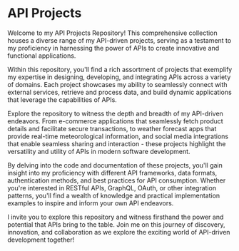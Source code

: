 # API Projects
Welcome to my API Projects Repository! This comprehensive collection houses a diverse range of my API-driven projects, serving as a testament to my proficiency in harnessing the power of APIs to create innovative and functional applications.

Within this repository, you'll find a rich assortment of projects that exemplify my expertise in designing, developing, and integrating APIs across a variety of domains. Each project showcases my ability to seamlessly connect with external services, retrieve and process data, and build dynamic applications that leverage the capabilities of APIs.

Explore the repository to witness the depth and breadth of my API-driven endeavors. From e-commerce applications that seamlessly fetch product details and facilitate secure transactions, to weather forecast apps that provide real-time meteorological information, and social media integrations that enable seamless sharing and interaction - these projects highlight the versatility and utility of APIs in modern software development.

By delving into the code and documentation of these projects, you'll gain insight into my proficiency with different API frameworks, data formats, authentication methods, and best practices for API consumption. Whether you're interested in RESTful APIs, GraphQL, OAuth, or other integration patterns, you'll find a wealth of knowledge and practical implementation examples to inspire and inform your own API endeavors.

I invite you to explore this repository and witness firsthand the power and potential that APIs bring to the table. Join me on this journey of discovery, innovation, and collaboration as we explore the exciting world of API-driven development together!
